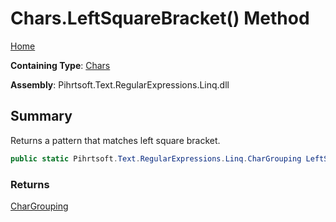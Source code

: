 # Chars\.LeftSquareBracket\(\) Method

[Home](../../../../../../README.md)

**Containing Type**: [Chars](../README.md)

**Assembly**: Pihrtsoft\.Text\.RegularExpressions\.Linq\.dll

## Summary

Returns a pattern that matches left square bracket\.

```csharp
public static Pihrtsoft.Text.RegularExpressions.Linq.CharGrouping LeftSquareBracket()
```

### Returns

[CharGrouping](../../CharGrouping/README.md)

